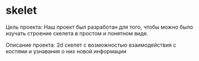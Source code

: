 # skelet
Цель проекта: Наш проект был разработан для того, чтобы можно было изучать строение скелета в простом и понятном 
виде. 

Описание проекта: 2d скелет с возможностью взаимодействия с костями и узнавания о них новой информации
